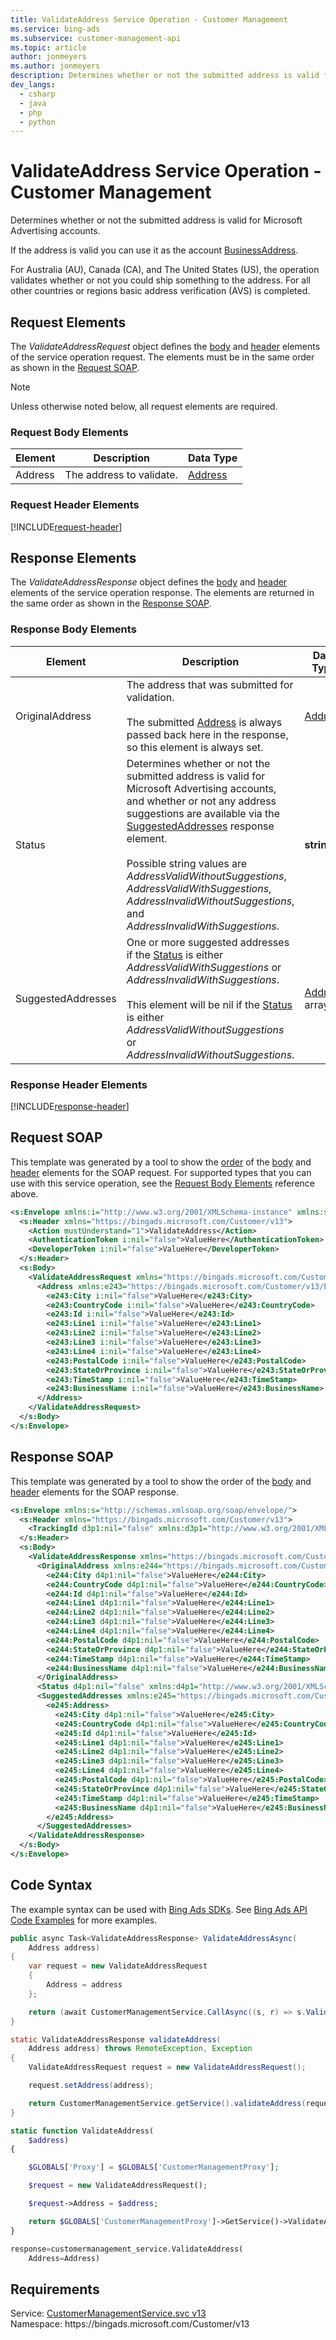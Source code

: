 ```yaml
---
title: ValidateAddress Service Operation - Customer Management
ms.service: bing-ads
ms.subservice: customer-management-api
ms.topic: article
author: jonmeyers
ms.author: jonmeyers
description: Determines whether or not the submitted address is valid for Microsoft Advertising accounts.
dev_langs: 
  - csharp
  - java
  - php
  - python
---
```

# ValidateAddress Service Operation - Customer Management
Determines whether or not the submitted address is valid for Microsoft Advertising accounts. 

If the address is valid you can use it as the account [BusinessAddress](advertiseraccount.md#businessaddress). 

For Australia (AU), Canada (CA), and The United States (US), the operation validates whether or not you could ship something to the address. For all other countries or regions basic address verification (AVS) is completed. 

## <a name="request"></a>Request Elements
The *ValidateAddressRequest* object defines the [body](#request-body) and [header](#request-header) elements of the service operation request. The elements must be in the same order as shown in the [Request SOAP](#request-soap). 

> [!NOTE]
> Unless otherwise noted below, all request elements are required.

### <a name="request-body"></a>Request Body Elements

|Element|Description|Data Type|
|-----------|---------------|-------------|
|<a name="address"></a>Address|The address to validate.|[Address](address.md)|

### <a name="request-header"></a>Request Header Elements
[!INCLUDE[request-header](./includes/request-header.md)]

## <a name="response"></a>Response Elements
The *ValidateAddressResponse* object defines the [body](#response-body) and [header](#response-header) elements of the service operation response. The elements are returned in the same order as shown in the [Response SOAP](#response-soap).

### <a name="response-body"></a>Response Body Elements

|Element|Description|Data Type|
|-----------|---------------|-------------|
|<a name="originaladdress"></a>OriginalAddress|The address that was submitted for validation.<br/><br/>The submitted [Address](#address) is always passed back here in the response, so this element is always set.|[Address](address.md)|
|<a name="status"></a>Status|Determines whether or not the submitted address is valid for Microsoft Advertising accounts, and whether or not any address suggestions are available via the [SuggestedAddresses](#suggestedaddresses) response element.<br/><br/>Possible string values are *AddressValidWithoutSuggestions*, *AddressValidWithSuggestions*, *AddressInvalidWithoutSuggestions*, and *AddressInvalidWithSuggestions*.|**string**|
|<a name="suggestedaddresses"></a>SuggestedAddresses|One or more suggested addresses if the [Status](#status) is either *AddressValidWithSuggestions* or *AddressInvalidWithSuggestions*.<br/><br/>This element will be nil if the [Status](#status) is either *AddressValidWithoutSuggestions* or *AddressInvalidWithoutSuggestions*.|[Address](address.md) array|

### <a name="response-header"></a>Response Header Elements
[!INCLUDE[response-header](./includes/response-header.md)]

## <a name="request-soap"></a>Request SOAP
This template was generated by a tool to show the [order](../guides/services-protocol.md#element-order) of the [body](#request-body) and [header](#request-header) elements for the SOAP request. For supported types that you can use with this service operation, see the [Request Body Elements](#request-body) reference above.

```xml
<s:Envelope xmlns:i="http://www.w3.org/2001/XMLSchema-instance" xmlns:s="http://schemas.xmlsoap.org/soap/envelope/">
  <s:Header xmlns="https://bingads.microsoft.com/Customer/v13">
    <Action mustUnderstand="1">ValidateAddress</Action>
    <AuthenticationToken i:nil="false">ValueHere</AuthenticationToken>
    <DeveloperToken i:nil="false">ValueHere</DeveloperToken>
  </s:Header>
  <s:Body>
    <ValidateAddressRequest xmlns="https://bingads.microsoft.com/Customer/v13">
      <Address xmlns:e243="https://bingads.microsoft.com/Customer/v13/Entities" i:nil="false">
        <e243:City i:nil="false">ValueHere</e243:City>
        <e243:CountryCode i:nil="false">ValueHere</e243:CountryCode>
        <e243:Id i:nil="false">ValueHere</e243:Id>
        <e243:Line1 i:nil="false">ValueHere</e243:Line1>
        <e243:Line2 i:nil="false">ValueHere</e243:Line2>
        <e243:Line3 i:nil="false">ValueHere</e243:Line3>
        <e243:Line4 i:nil="false">ValueHere</e243:Line4>
        <e243:PostalCode i:nil="false">ValueHere</e243:PostalCode>
        <e243:StateOrProvince i:nil="false">ValueHere</e243:StateOrProvince>
        <e243:TimeStamp i:nil="false">ValueHere</e243:TimeStamp>
        <e243:BusinessName i:nil="false">ValueHere</e243:BusinessName>
      </Address>
    </ValidateAddressRequest>
  </s:Body>
</s:Envelope>
```

## <a name="response-soap"></a>Response SOAP
This template was generated by a tool to show the order of the [body](#response-body) and [header](#response-header) elements for the SOAP response.

```xml
<s:Envelope xmlns:s="http://schemas.xmlsoap.org/soap/envelope/">
  <s:Header xmlns="https://bingads.microsoft.com/Customer/v13">
    <TrackingId d3p1:nil="false" xmlns:d3p1="http://www.w3.org/2001/XMLSchema-instance">ValueHere</TrackingId>
  </s:Header>
  <s:Body>
    <ValidateAddressResponse xmlns="https://bingads.microsoft.com/Customer/v13">
      <OriginalAddress xmlns:e244="https://bingads.microsoft.com/Customer/v13/Entities" d4p1:nil="false" xmlns:d4p1="http://www.w3.org/2001/XMLSchema-instance">
        <e244:City d4p1:nil="false">ValueHere</e244:City>
        <e244:CountryCode d4p1:nil="false">ValueHere</e244:CountryCode>
        <e244:Id d4p1:nil="false">ValueHere</e244:Id>
        <e244:Line1 d4p1:nil="false">ValueHere</e244:Line1>
        <e244:Line2 d4p1:nil="false">ValueHere</e244:Line2>
        <e244:Line3 d4p1:nil="false">ValueHere</e244:Line3>
        <e244:Line4 d4p1:nil="false">ValueHere</e244:Line4>
        <e244:PostalCode d4p1:nil="false">ValueHere</e244:PostalCode>
        <e244:StateOrProvince d4p1:nil="false">ValueHere</e244:StateOrProvince>
        <e244:TimeStamp d4p1:nil="false">ValueHere</e244:TimeStamp>
        <e244:BusinessName d4p1:nil="false">ValueHere</e244:BusinessName>
      </OriginalAddress>
      <Status d4p1:nil="false" xmlns:d4p1="http://www.w3.org/2001/XMLSchema-instance">ValueHere</Status>
      <SuggestedAddresses xmlns:e245="https://bingads.microsoft.com/Customer/v13/Entities" d4p1:nil="false" xmlns:d4p1="http://www.w3.org/2001/XMLSchema-instance">
        <e245:Address>
          <e245:City d4p1:nil="false">ValueHere</e245:City>
          <e245:CountryCode d4p1:nil="false">ValueHere</e245:CountryCode>
          <e245:Id d4p1:nil="false">ValueHere</e245:Id>
          <e245:Line1 d4p1:nil="false">ValueHere</e245:Line1>
          <e245:Line2 d4p1:nil="false">ValueHere</e245:Line2>
          <e245:Line3 d4p1:nil="false">ValueHere</e245:Line3>
          <e245:Line4 d4p1:nil="false">ValueHere</e245:Line4>
          <e245:PostalCode d4p1:nil="false">ValueHere</e245:PostalCode>
          <e245:StateOrProvince d4p1:nil="false">ValueHere</e245:StateOrProvince>
          <e245:TimeStamp d4p1:nil="false">ValueHere</e245:TimeStamp>
          <e245:BusinessName d4p1:nil="false">ValueHere</e245:BusinessName>
        </e245:Address>
      </SuggestedAddresses>
    </ValidateAddressResponse>
  </s:Body>
</s:Envelope>
```

## <a name="example"></a>Code Syntax
The example syntax can be used with [Bing Ads SDKs](../guides/client-libraries.md). See [Bing Ads API Code Examples](../guides/code-examples.md) for more examples.
```csharp
public async Task<ValidateAddressResponse> ValidateAddressAsync(
	Address address)
{
	var request = new ValidateAddressRequest
	{
		Address = address
	};

	return (await CustomerManagementService.CallAsync((s, r) => s.ValidateAddressAsync(r), request));
}
```
```java
static ValidateAddressResponse validateAddress(
	Address address) throws RemoteException, Exception
{
	ValidateAddressRequest request = new ValidateAddressRequest();

	request.setAddress(address);

	return CustomerManagementService.getService().validateAddress(request);
}
```
```php
static function ValidateAddress(
	$address)
{

	$GLOBALS['Proxy'] = $GLOBALS['CustomerManagementProxy'];

	$request = new ValidateAddressRequest();

	$request->Address = $address;

	return $GLOBALS['CustomerManagementProxy']->GetService()->ValidateAddress($request);
}
```
```python
response=customermanagement_service.ValidateAddress(
	Address=Address)
```

## Requirements
Service: [CustomerManagementService.svc v13](https://clientcenter.api.bingads.microsoft.com/Api/CustomerManagement/v13/CustomerManagementService.svc)  
Namespace: https\://bingads.microsoft.com/Customer/v13  

